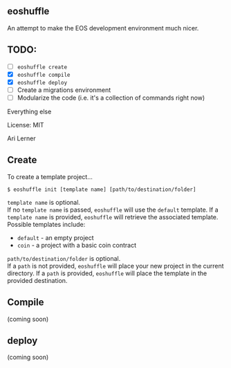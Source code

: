 ## eoshuffle

An attempt to make the EOS development environment much nicer.

## TODO:

* [ ] `eoshuffle create`
* [x] `eoshuffle compile`
* [x] `eoshuffle deploy`
* [ ] Create a migrations environment
* [ ] Modularize the code (i.e. it's a collection of commands right now)

Everything else

License: MIT

Ari Lerner

## Create
To create a template project...

```
$ eoshuffle init [template name] [path/to/destination/folder]
```

`template name` is optional.  
If no `template name` is passed, `eoshuffle` will use the `default` template.
If a `template name` is provided, `eoshuffle` will retrieve the associated template.
Possible templates include:
 - `default` - an empty project
 - `coin` - a project with a basic coin contract
 
`path/to/destination/folder` is optional.  
If a `path` is not provided, `eoshuffle` will place your new project in the current directory.
If a `path` is provided, `eoshuffle` will place the template in the provided destination.

## Compile

(coming soon)

## deploy

(coming soon)